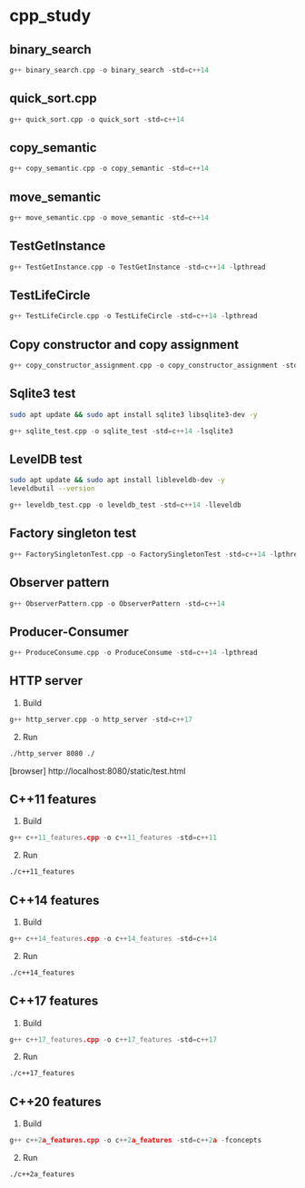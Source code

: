 # cpp_study

## binary_search
``` c++
g++ binary_search.cpp -o binary_search -std=c++14
```

## quick_sort.cpp
``` c++
g++ quick_sort.cpp -o quick_sort -std=c++14
```

## copy_semantic
``` c++
g++ copy_semantic.cpp -o copy_semantic -std=c++14
```

## move_semantic
``` c++
g++ move_semantic.cpp -o move_semantic -std=c++14
```

## TestGetInstance
``` c++
g++ TestGetInstance.cpp -o TestGetInstance -std=c++14 -lpthread
```

## TestLifeCircle
``` c++
g++ TestLifeCircle.cpp -o TestLifeCircle -std=c++14 -lpthread
```

## Copy constructor and copy assignment
``` c++
g++ copy_constructor_assignment.cpp -o copy_constructor_assignment -std=c++14
```

## Sqlite3 test
```bash
sudo apt update && sudo apt install sqlite3 libsqlite3-dev -y
```
``` c++
g++ sqlite_test.cpp -o sqlite_test -std=c++14 -lsqlite3
```

## LevelDB test
```bash
sudo apt update && sudo apt install libleveldb-dev -y
leveldbutil --version
```
``` c++
g++ leveldb_test.cpp -o leveldb_test -std=c++14 -lleveldb
```

## Factory singleton test
``` c++
g++ FactorySingletonTest.cpp -o FactorySingletonTest -std=c++14 -lpthread
```

## Observer pattern
``` c++
g++ ObserverPattern.cpp -o ObserverPattern -std=c++14
```

## Producer-Consumer
``` c++
g++ ProduceConsume.cpp -o ProduceConsume -std=c++14 -lpthread
```

## HTTP server
1. Build
``` c++
g++ http_server.cpp -o http_server -std=c++17
```
2. Run
```bash
./http_server 8080 ./
```
[browser]
http://localhost:8080/static/test.html

## C++11 features
1. Build
``` c++
g++ c++11_features.cpp -o c++11_features -std=c++11
```
2. Run
```bash
./c++11_features
```

## C++14 features
1. Build
``` c++
g++ c++14_features.cpp -o c++14_features -std=c++14
```
2. Run
```bash
./c++14_features
```

## C++17 features
1. Build
``` c++
g++ c++17_features.cpp -o c++17_features -std=c++17
```
2. Run
```bash
./c++17_features
```

## C++20 features
1. Build
``` c++
g++ c++2a_features.cpp -o c++2a_features -std=c++2a -fconcepts
```
2. Run
```bash
./c++2a_features
```